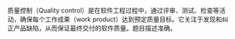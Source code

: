 质量控制（Quality control）是在软件工程过程中，通过评审、测试、检查等活动，确保每个工作成果（work product）达到预定质量目标。它关注于发现和纠正产品缺陷，从而保证最终交付的软件质量。题目描述准确。